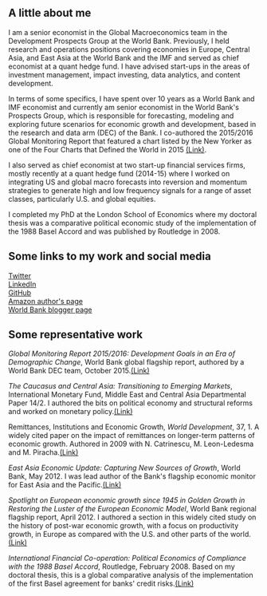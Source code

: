 ## A little about me

I am a senior economist in the Global Macroeconomics team in the Development Prospects Group at the World Bank. Previously, I held research and operations positions covering economies in Europe, Central Asia, and East Asia at the World Bank and the IMF and served as chief economist at a quant hedge fund. I have advised start-ups in the areas of investment management, impact investing, data analytics, and content development. 

In terms of some specifics, I have spent over 10 years as a World Bank and IMF economist and currently am senior economist in the World Bank's Prospects Group, which is responsible for forecasting, modeling and exploring future scenarios for economic growth and development, based in the research and data arm (DEC) of the Bank. I co-authored the 2015/2016 Global Monitoring Report that featured a chart listed by the New Yorker as one of the Four Charts that Defined the World in 2015 [(Link)](http://goo.gl/0gRo9B). 

I also served as chief economist at two start-up financial services firms, mostly recently at a quant hedge fund (2014-15) where I worked on integrating US and global macro forecasts into reversion and momentum strategies to generate high and low frequency signals for a range of asset classes, particularly U.S. and global equities. 

I completed my PhD at the London School of Economics where my doctoral thesis was a comparative political economic study of the implementation of the 1988 Basel Accord and was published by Routledge in 2008.

## Some links to my work and social media
[Twitter](https://twitter.com/brycequillin)  
[LinkedIn](http://www.google.com)  
[GitHub](https://github.com/bquillin12)  
[Amazon author's page](https://www.amazon.com/Bryce-Quillin/e/B001JSCH6W)   
[World Bank blogger page](http://blogs.worldbank.org/team/bryce-quillin) 

## Some representative work

*Global Monitoring Report 2015/2016: Development Goals in an Era of Demographic Change*, World Bank global flagship report, authored by a World Bank DEC team, October 2015.[(Link)](http://www.worldbank.org/gmr)

*The Caucasus and Central Asia: Transitioning to Emerging Markets*, International Monetary Fund, Middle East and Central Asia Departmental Paper 14/2. I authored the bits on political economy and structural reforms and worked on monetary policy.[(Link)](https://www.imf.org/external/pubs/ft/dp/2014/1402mcd.pdf)

Remittances, Institutions and Economic Growth, *World Development*, 37, 1. A widely cited paper on the impact of remittances on longer-term patterns of economic growth. Authored in 2009 with N. Catrinescu, M. Leon-Ledesma and M. Piracha.[(Link)](https://ideas.repec.org/a/eee/wdevel/v37y2009i1p81-92.html)

*East Asia Economic Update: Capturing New Sources of Growth*, World Bank, May 2012. I was lead author of the Bank's flagship economic monitor for East Asia and the Pacific.[(Link)](http://siteresources.worldbank.org/INTEAPHALFYEARLYUPDATE/Resources/550192-1337701176079/eap-update-may-2012-full-report.pdf)

*Spotlight on European economic growth since 1945 in Golden Growth in Restoring the Luster of the European Economic Model*, World Bank regional flagship report, April 2012. I authored a section in this widely cited study on the history of post-war economic growth, with a focus on productivity growth, in Europe as compared with the U.S. and other parts of the world.[(Link)](http://www.worldbank.org/en/region/eca/publication/golden-growth)

*International Financial Co-operation: Political Economics of Compliance with the 1988 Basel Accord*, Routledge, February 2008. Based on my doctoral thesis, this is a global comparative analysis of the implementation of the first Basel agreement for banks' credit risks.[(Link)](https://www.amazon.com/International-Financial-Co-Operation-Political-Compliance-ebook/dp/B001QEQR0G)



 


